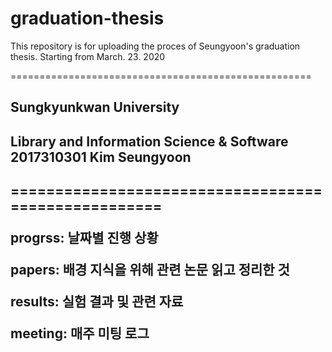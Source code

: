
# graduation-thesis

<head>
This repository is for uploading the proces of Seungyoon's graduation thesis.
Starting from March. 23. 2020 
<head>

====================================================
<body>
<h2> Sungkyunkwan University <h2>
<h2> Library and Information Science & Software 2017310301 Kim Seungyoon <h2>

====================================================
  
<p> progrss: 날짜별 진행 상황 <p>
<p> papers: 배경 지식을 위해 관련 논문 읽고 정리한 것 <p>
<p> results: 실험 결과 및 관련 자료 <p>
<p> meeting: 매주 미팅 로그 <p>
</body>
